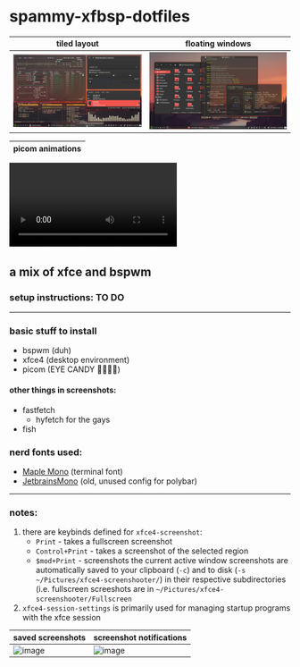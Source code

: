 # spammy-xfbsp-dotfiles
| tiled layout | floating windows |
| -- | -- |
![tiled](screenshots/tiled.png) | ![floating](screenshots/floating.png)

| picom animations |
| -- |
![animations](screenshots/animations.mp4)

## a mix of xfce and bspwm
### setup instructions: TO DO

--- 
### basic stuff to install
- bspwm (duh)
- xfce4 (desktop environment)
- picom (EYE CANDY 🤑🤑🤑🤑)

#### other things in screenshots:
- fastfetch
  - hyfetch for the gays
- fish

### nerd fonts used:
- [Maple Mono](https://github.com/subframe7536/Maple-font) (terminal font)
- [JetbrainsMono](https://www.nerdfonts.com/font-downloads) (old, unused config for polybar)

-----
### notes:

1. there are keybinds defined for `xfce4-screenshot`:
   - `Print` - takes a fullscreen screenshot
   - `Control+Print` - takes a screenshot of the selected region
   - `$mod+Print` - screenshots the current active window
   screenshots are automatically saved to your clipboard (`-c`) and to disk (`-s ~/Pictures/xfce4-screenshooter/`) in their respective subdirectories (i.e. fullscreen screeshots are in `~/Pictures/xfce4-screenshooter/Fullscreen` 
2. `xfce4-session-settings` is primarily used for managing startup programs with the xfce session

| saved screenshots | screenshot notifications|
| -- | -- |
![image](https://github.com/user-attachments/assets/2fa44e3c-e351-4e8d-892a-fd7df81f1fae) | ![image](https://github.com/user-attachments/assets/98117ff7-2b1e-4b7e-84f9-240d1ff7d36a)

